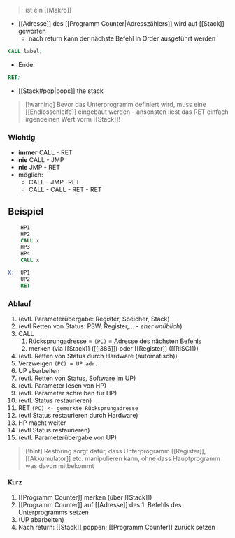 > ist ein [[Makro]]

- [[Adresse]] des [[Programm Counter|Adresszählers]] wird auf [[Stack]] geworfen
	- nach return kann der nächste Befehl in Order ausgeführt werden

```asm
CALL label;
```

- Ende:
```asm
RET;
```

- [[Stack#pop|pops]] the stack

> [!warning] Bevor das Unterprogramm definiert wird, muss eine [[Endlosschleife]] eingebaut werden - ansonsten liest das RET einfach irgendeinen Wert vorm [[Stack]]!

### Wichtig
- **immer** CALL - RET
- **nie** CALL - JMP
- **nie** JMP - RET
- möglich: 
	- CALL - JMP -RET
	- CALL - CALL - RET - RET

## Beispiel
```asm
	HP1
	HP2
	CALL x
	HP3
	HP4
	CALL x

X:  UP1
	UP2
	RET
```

### Ablauf
1. (evtl. Parameterübergabe: Register, Speicher, Stack)
2. (evtl Retten von Status: PSW, Register,... - _eher unüblich_)
3. CALL
	1. Rücksprungadresse = `(PC)` = Adresse des nächsten Befehls
	2. merken (via [[Stack]] ([[i386]]) oder [[Register]] ([[RISC]]))
4. (evtl. Retten von Status durch Hardware (automatisch))
5. Verzweigen `(PC) = UP adr.`
6. UP abarbeiten
7. (evtl. Retten von Status, Software im UP)
8. (evtl. Parameter lesen von HP)
9. (evtl. Parameter schreiben für HP)
10. (evtl. Status restaurieren)
11. RET `(PC) <- gemerkte Rücksprungadresse`
12. (evtl Status restaurieren durch Hardware)
13. HP macht weiter
14. (evtl Status restaurieren)
15. (evtl. Parameterübergabe von UP)

 > [!hint] Restoring sorgt dafür, dass Unterprogramm [[Register]], [[Akkumulator]] etc. manipulieren kann, ohne dass Hauptprogramm was davon mitbekommt
 
#### Kurz
1.  [[Programm Counter]] merken (über [[Stack]])
2. [[Programm Counter]] auf [[Adresse]] des 1. Befehls des Unterprogramms setzen
3. (UP abarbeiten)
4. Nach return: [[Stack]] poppen;  [[Programm Counter]] zurück setzen